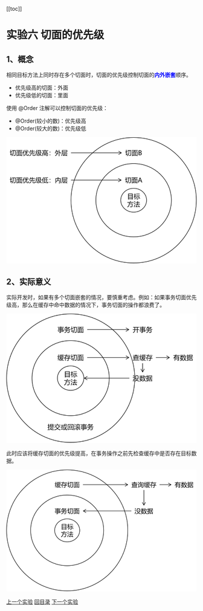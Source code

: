 [[toc]]

# 实验六 切面的优先级

## 1、概念

相同目标方法上同时存在多个切面时，切面的优先级控制切面的<span style="color:blue;font-weight:bold;">内外嵌套</span>顺序。

- 优先级高的切面：外面
- 优先级低的切面：里面



使用 @Order 注解可以控制切面的优先级：

- @Order(较小的数)：优先级高
- @Order(较大的数)：优先级低

![images](../images/img012.png)





## 2、实际意义

实际开发时，如果有多个切面嵌套的情况，要慎重考虑。例如：如果事务切面优先级高，那么在缓存中命中数据的情况下，事务切面的操作都浪费了。

![images](../images/img013.png)



此时应该将缓存切面的优先级提高，在事务操作之前先检查缓存中是否存在目标数据。

![images](../images/img014.png)



[上一个实验](experiment05.html) [回目录](../verse05.html) [下一个实验](experiment07.html)
